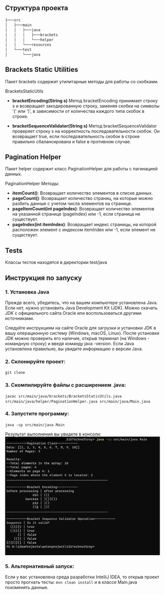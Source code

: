 
## Структура проекта
````
├───src
│   ├───main
│   │   ├───java
│   │   │   ├───brackets
│   │   │   └───helper
│   │   └───resources
│   └───test
│       └───java

````
## Brackets Static Utilities
Пакет brackets содержит утилитарные методы для работы со скобками.

BracketsStaticUtils
* __bracketEncoding(String s)__
Метод bracketEncoding принимает строку s и возвращает закодированную строку, заменяя скобки на символы '(' или ')', в зависимости от количества каждого типа скобок в строке.

* __bracketSequenceValidator(String s)__
Метод bracketSequenceValidator проверяет строку s на корректность последовательности скобок. Он возвращает true, если последовательность скобок в строке правильно сбалансирована и false в противном случае.

## Pagination Helper
Пакет helper содержит класс PaginationHelper для работы с пагинацией данных.

PaginationHelper<T>
Методы:
* __itemCount()__: Возвращает количество элементов в списке данных.
* __pageCount()__: Возвращает количество страниц, на которые можно разбить данные с учетом числа элементов на странице.
* __pageItemCount(int pageIndex)__: Возвращает количество элементов на указанной странице (pageIndex) или -1, если страница не существует.
* __pageIndex(int itemIndex)__: Возвращает индекс страницы, на которой расположен элемент с индексом itemIndex или -1, если элемент не существует.

## Tests
Классы тестов находятся в директории test/java

## Инструкция по запуску
### 1. Установка Java
Прежде всего, убедитесь, что на вашем компьютере установлена Java. Если нет, нужно установить Java Development Kit (JDK). Можно скачать JDK с официального сайта Oracle или воспользоваться другими источниками.
   
Следуйте инструкциям на сайте Oracle для загрузки и установки JDK в вашу операционную систему (Windows, macOS, Linux).
После установки JDK можно проверить его наличие, открыв терминал (на Windows - командную строку) и введя команду java -version. Если Java установлена правильно, вы увидите информацию о версии Java.

### 2. Склонируйте проект:
``git clone ``

### 3. Скомпилируйте файлы с расширением .java:
``javac src/main/java/brackets/BracketsStaticUtils.java src/main/java/helper/PaginationHelper.java src/main/java/Main.java``
### 4. Запустите программу:
``java -cp src/main/java Main``

Результат выполнения вы увидете в консоли:
![результат работы](src/main/resources/img.png)

### 5. Альтернативный запуск:
Если у вас установлена среда разработки IntelliJ IDEA, то открыв проект просто прогнать тесты:
``mvn clean install``
и в классе Main.java поизменять данные.
